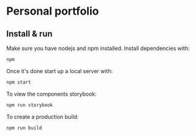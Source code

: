 <!--
 * @Date: 17/04/2021 00.02.58 +0800
 * @Author: KnowsCount
 * @LastEditTime: 17/04/2021 08.27.56 +0800
 * @FilePath: /portfolio/README.md
-->

# Personal portfolio

## Install & run

Make sure you have nodejs and npm installed. Install dependencies with:

```bash
npm
```

Once it's done start up a local server with:

```bash
npm start
```

To view the components storybook:

```bash
npm run storybook
```

To create a production build:

```bash
npm run build
```

